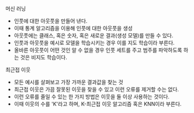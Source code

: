 
머신 러닝
- 인풋에 대한 아웃풋을 만들어 낸다.
- 이때 통계 알고리즘을 이용해 인풋에 대한 아웃풋을 생성
- 아웃풋에는 클래스, 혹은 숫자, 혹은 새로운 결과(생성 모델)를 만들 수 있다.
- 인풋과 아웃풋을 예시로 모델을 학습시키는 경우 이를 지도 학습이라 부른다.
- 올바른 아웃풋이 어떤 것인 알 수 없을 경우 인풋 세트를 주고 범주를 파악하도록 하는 것은 비지도 학습이다.

최근접 이웃
- 모든 예시를 살펴보고 가장 가까운 결과값을 찾는 것
- 최근접 이웃은 가끔 잘못된 이웃을 찾을 수 있고 이런 오류를 제거할 수는  없다.
- 이런 오류를 줄일 수 있는 한 가지 방법은 이웃을 둘 이상 사용하는 것이다.
- 이때 이웃의 수를 'K'라고 하며, K-최근접 이웃 알고리즘 혹은 KNN이라 부른다.